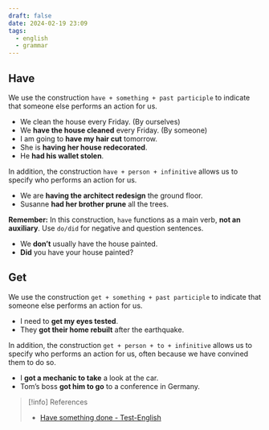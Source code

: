 ```yaml
---
draft: false
date: 2024-02-19 23:09
tags:
  - english
  - grammar
---
```


## Have

 We use the construction `have + something + past participle` to indicate that someone else performs an action for us.

- We clean the house every Friday. (By ourselves)
- We **have the house cleaned** every Friday. (By someone)
- I am going to **have my hair cut** tomorrow.
- She is **having her house redecorated**.
- He **had his wallet stolen**. 

In addition, the construction `have + person + infinitive` allows us to specify who performs an action for us.

- We are **having the architect redesign** the ground floor.
- Susanne **had her brother prune** all the trees. 

**Remember:** In this construction, `have` functions as a main verb, **not an auxiliary**. Use `do/did` for negative and question sentences.

- We **don’t** usually have the house painted.
- **Did** you have your house painted?

## Get
We use the construction `get + something + past participle` to indicate that someone else performs an action for us.

- I need to **get my eyes tested**.
- They **got their home rebuilt** after the earthquake.  

In addition, the construction `get + person + to + infinitive` allows us to specify who performs an action for us, often because we have convined them to do so.

- I **got a mechanic to take** a look at the car.
- Tom’s boss **got him to go** to a conference in Germany.


> [!info] References
> - [Have something done - Test-English](https://test-english.com/grammar-points/b1-b2/have-something-done/)

